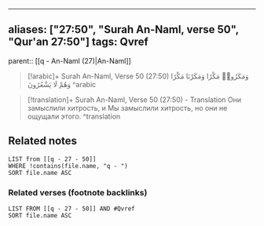 
---
aliases: ["27:50", "Surah An-Naml, verse 50", "Qur'an 27:50"]
tags: Qvref
---

parent:: [[q - An-Naml (27)|An-Naml]]

> [!arabic]+ Surah An-Naml, Verse 50 (27:50)
> <span class="quran-arabic">وَمَكَرُوا۟ مَكْرًا وَمَكَرْنَا مَكْرًا وَهُمْ لَا يَشْعُرُونَ</span>
^arabic

> [!translation]+ Surah An-Naml, Verse 50 (27:50) - Translation
> Они замыслили хитрость, и Мы замыслили хитрость, но они не ощущали этого.
^translation



## Related notes
```dataview
LIST from [[q - 27 - 50]]
WHERE !contains(file.name, "q - ")
SORT file.name ASC
```

### Related verses (footnote backlinks)
```dataview
LIST FROM [[q - 27 - 50]] AND #Qvref
SORT file.name ASC
```

